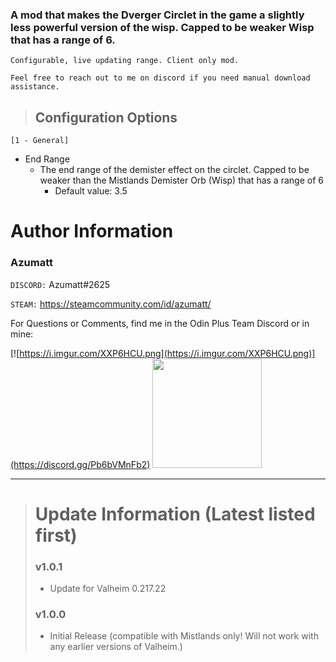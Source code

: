 ### A mod that makes the Dverger Circlet in the game a slightly less powerful version of the wisp. Capped to be weaker Wisp that has a range of 6.

`Configurable, live updating range. Client only mod.`

`Feel free to reach out to me on discord if you need manual download assistance.`


> ## Configuration Options
`[1 - General]`

* End Range
    * The end range of the demister effect on the circlet. Capped to be weaker than the Mistlands Demister Orb (Wisp)
      that has a range of 6
        * Default value:  3.5

# Author Information

### Azumatt

`DISCORD:` Azumatt#2625

`STEAM:` https://steamcommunity.com/id/azumatt/

For Questions or Comments, find me in the Odin Plus Team Discord or in mine:

[![https://i.imgur.com/XXP6HCU.png](https://i.imgur.com/XXP6HCU.png)](https://discord.gg/Pb6bVMnFb2)
<a href="https://discord.gg/pdHgy6Bsng"><img src="https://i.imgur.com/Xlcbmm9.png" href="https://discord.gg/pdHgy6Bsng" width="175" height="175"></a>
***
> # Update Information (Latest listed first)
> ### v1.0.1
> - Update for Valheim 0.217.22
> ### v1.0.0
> - Initial Release (compatible with Mistlands only! Will not work with any earlier versions of Valheim.)